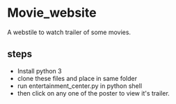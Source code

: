 # Movie_website
A webstile to watch trailer of some movies.
## steps
* Install python 3
* clone these files and place in same folder
* run entertainment_center.py in python shell
* then click on any one of the poster to view it's trailer.

